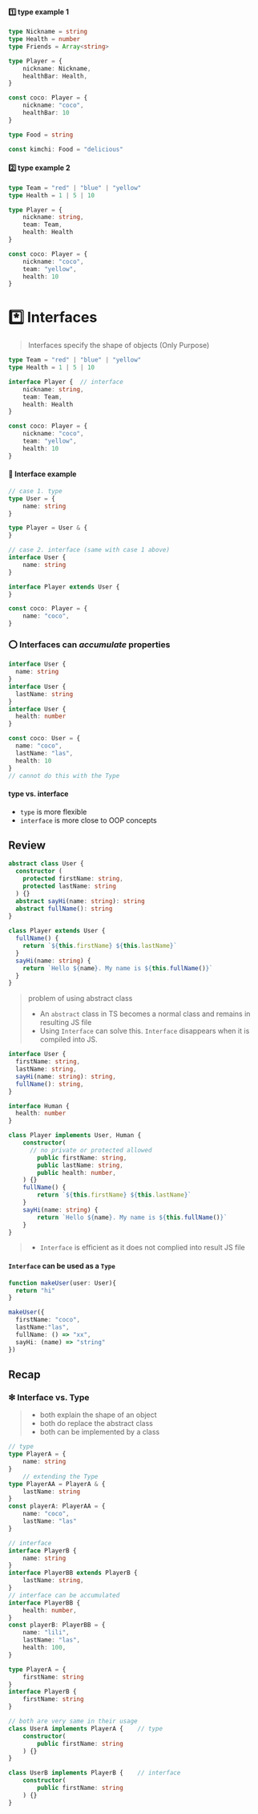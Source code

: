 #### 1️⃣ type example 1
```ts
type Nickname = string
type Health = number
type Friends = Array<string>

type Player = {
    nickname: Nickname,
    healthBar: Health,
}

const coco: Player = {
    nickname: "coco",
    healthBar: 10
}

type Food = string

const kimchi: Food = "delicious"
```

#### 2️⃣ type example 2
```ts
type Team = "red" | "blue" | "yellow"
type Health = 1 | 5 | 10

type Player = {
    nickname: string,
    team: Team,
    health: Health
}

const coco: Player = {
    nickname: "coco",
    team: "yellow",
    health: 10
}
```

# *️⃣ Interfaces
> Interfaces specify the shape of objects (Only Purpose)
```ts
type Team = "red" | "blue" | "yellow"
type Health = 1 | 5 | 10

interface Player {  // interface
    nickname: string,
    team: Team,
    health: Health
}

const coco: Player = {
    nickname: "coco",
    team: "yellow",
    health: 10
}
```
#### 🔅 Interface example
```ts
// case 1. type
type User = {
    name: string
}

type Player = User & {
}

// case 2. interface (same with case 1 above)
interface User {
    name: string
}

interface Player extends User {
}

const coco: Player = {
    name: "coco",
}
```
### ⭕ Interfaces can *accumulate* properties
```ts
interface User {
  name: string
}
interface User {
  lastName: string
}
interface User {
  health: number
}

const coco: User = {
  name: "coco",
  lastName: "las",
  health: 10
}
// cannot do this with the Type
```

#### type vs. interface
- `type` is more flexible
- `interface` is more close to OOP concepts

## Review
```ts
abstract class User {
  constructor (
    protected firstName: string,
    protected lastName: string
  ) {}
  abstract sayHi(name: string): string
  abstract fullName(): string
}
 
class Player extends User {
  fullName() {
    return `${this.firstName} ${this.lastName}`
  }
  sayHi(name: string) {
    return `Hello ${name}. My name is ${this.fullName()}`
  }
}
```
> problem of using abstract class
> - An `abstract` class in TS becomes a normal class and remains in resulting JS file
> - Using `Interface` can solve this. `Interface` disappears when it is compiled into JS.
```ts
interface User {
  firstName: string,
  lastName: string,
  sayHi(name: string): string,
  fullName(): string,
}

interface Human {
  health: number
}

class Player implements User, Human {
    constructor(
      // no private or protected allowed
        public firstName: string,
        public lastName: string,
        public health: number,
    ) {}
    fullName() {
        return `${this.firstName} ${this.lastName}`
    }
    sayHi(name: string) {
        return `Hello ${name}. My name is ${this.fullName()}`
    }
}
```
> - `Interface` is efficient as it does not complied into result JS file
#### `Interface` can be used as a `Type`
```ts
function makeUser(user: User){
  return "hi"
}

makeUser({
  firstName: "coco",
  lastName:"las",
  fullName: () => "xx",
  sayHi: (name) => "string"
})
```

## Recap
### ❇ Interface vs. Type
> - both explain the shape of an object
> - both do replace the abstract class
> - both can be implemented by a class
```ts
// type
type PlayerA = {
    name: string
}
    // extending the Type
type PlayerAA = PlayerA & {
    lastName: string
}
const playerA: PlayerAA = {
    name: "coco",
    lastName: "las"
}

// interface
interface PlayerB {
    name: string
}
interface PlayerBB extends PlayerB {
    lastName: string,
}
// interface can be accumulated
interface PlayerBB {
    health: number,
}
const playerB: PlayerBB = {
    name: "lili",
    lastName: "las",
    health: 100,
}
```

```ts
type PlayerA = {
    firstName: string
}
interface PlayerB {
    firstName: string
}

// both are very same in their usage
class UserA implements PlayerA {    // type
    constructor(
        public firstName: string
    ) {}
}

class UserB implements PlayerB {    // interface
    constructor(
        public firstName: string
    ) {}
}
```